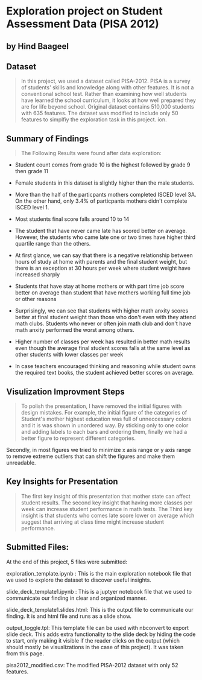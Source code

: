 # Exploration project on Student Assessment Data (PISA 2012)

## by Hind Baageel


## Dataset

> In this project, we used a dataset called PISA-2012. PISA is a survey of students' skills and knowledge along with other features. It is not a
conventional school test. Rather than examining how well students have learned the school curriculum, it looks at how well prepared they are for life beyond school. Original dataset contains 510,000 students with 635 features. The dataset was modified to include only 50 features to simplfiy the exploration task in this project. 
ion.


## Summary of Findings

> The Following Results were found after data exploration: 

- Student count comes from grade 10 is the highest followed by grade 9 then grade 11

- Female students in this dataset is slightly higher than the male students.

- More than the half of the particpants mothers completed ISCED level 3A. On the other hand, only 3.4% of particpants mothers didn't complete ISCED level 1.

- Most students final score falls around 10 to 14

- The student that have never came late has scored better on average. However, the students who came late one or two times have higher third quartile range than the others.

- At first glance, we can say that there is a negative relationship between hours of study at home with parents and the final student weight, but there is an exception at 30 hours per week where student weight have increased sharply

- Students that have stay at home mothers or with part time job score better on average than student that have mothers working full time job or other reasons

- Surprisingly, we can see that students with higher math anxity scores better at final student weight than those who don't even with they attend math clubs. Students who never or often join math club and don't have math anxity performed the worst among others.

- Higher number of classes per week has resulted in better math results even though the average final student scores falls at the same level as other students with lower classes per week

- In case teachers encouraged thinking and reasoning while student owns the required text books, the student achieved better scores on average.


## Visulization Improvment Steps
> To polish the presentation, I have removed the initial figures with design mistakes. For example, the initial figure of the categories of Student's mother highest education was full 
of unneccessary colors and it is was shown in unordered way. By sticking only to one color and adding labels to each bars and ordering them, finally we had a better figure to represent different categories. 

Secondly, in most figures we tried to minimize x axis range or y axis range to remove extreme outliers that can shift the figures and make them unreadable. 

## Key Insights for Presentation
> The first key insight of this presentation that mother state can affect student results. The second key insight that having more classes per week can increase student performance in math tests.
The Third key insight is that students who comes late score lower on average which suggest that arriving at class time might increase student performance. 

## Submitted Files: 

At the end of this project, 5 files were submitted: 

exploration_template.ipynb : This is the main exploration notebook file that we used to explore the dataset to discover useful insights. 

slide_deck_template1.ipynb : This is a juptyer notebook file that we used to communicate our finding in clear and organized manner. 

slide_deck_template1.slides.html: This is the output file to communicate our finding. It is and html file and runs as a slide show. 

output_toggle.tpl: This template file can be used with nbconvert to export slide deck. This adds extra functionality to the slide deck by hiding the code to start, only making it visible if the reader clicks on the output (which should mostly be visualizations in the case of this project). It was taken from this page. 

pisa2012_modified.csv: The modified PISA-2012 dataset with only 52 features. 
